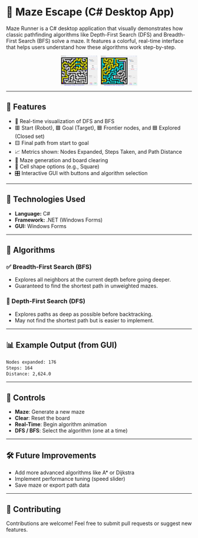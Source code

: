 
# 🧭 Maze Escape (C# Desktop App)

Maze Runner is a C# desktop application that visually demonstrates how classic pathfinding algorithms like Depth-First Search (DFS) and Breadth-First Search (BFS) solve a maze. It features a colorful, real-time interface that helps users understand how these algorithms work step-by-step.

<p align="center" style="display: flex; justify-content: center; gap: 8px;">
  <img src="https://github.com/SeifMohmmed/Maze-Runner/blob/76f85afd4b25f2458e93063be464e182f724fde8/Screenshot.png" alt="image alt" style="max-width: 100px;" />
  <img src="https://github.com/SeifMohmmed/Maze-Runner/blob/76f85afd4b25f2458e93063be464e182f724fde8/Screenshot%202.png" alt="image alt" style="max-width: 100px;" />
</p>

---

## 🚀 Features

- 🔷 Real-time visualization of DFS and BFS
- 🟥 Start (Robot), 🟩 Goal (Target), 🟦 Frontier nodes, and 🟦 Explored (Closed set)
- 🟨 Final path from start to goal
- 📈 Metrics shown: Nodes Expanded, Steps Taken, and Path Distance
- 🧹 Maze generation and board clearing
- 🔘 Cell shape options (e.g., Square)
- 🎛️ Interactive GUI with buttons and algorithm selection

---

## 🧰 Technologies Used

- **Language:** C#
- **Framework:** .NET (Windows Forms)
- **GUI:** Windows Forms
---

## 🧠 Algorithms

### ✅ Breadth-First Search (BFS)

* Explores all neighbors at the current depth before going deeper.
* Guaranteed to find the shortest path in unweighted mazes.

### 🔄 Depth-First Search (DFS)

* Explores paths as deep as possible before backtracking.
* May not find the shortest path but is easier to implement.

---

## 📊 Example Output (from GUI)

```
Nodes expanded: 176
Steps: 164
Distance: 2,624.0
```

---

## 📌 Controls

* **Maze**: Generate a new maze
* **Clear**: Reset the board
* **Real-Time**: Begin algorithm animation
* **DFS / BFS**: Select the algorithm (one at a time)

---

## 🛠️ Future Improvements

* Add more advanced algorithms like A\* or Dijkstra
* Implement performance tuning (speed slider)
* Save maze or export path data

---

## 🤝 Contributing

Contributions are welcome! Feel free to submit pull requests or suggest new features.




